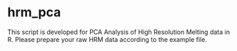 # hrm_pca
This script is developed for PCA Analysis of High Resolution Melting data in R.
Please prepare your raw HRM data according to the example file.
